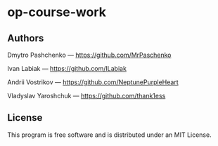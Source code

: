 # op-course-work

## Authors
Dmytro Pashchenko — https://github.com/MrPaschenko

Ivan Labiak — https://github.com/ILabiak

Andrii Vostrikov — https://github.com/NeptunePurpleHeart

Vladyslav Yaroshchuk — https://github.com/thank1ess

## License
This program is free software and is distributed under an MIT License.
